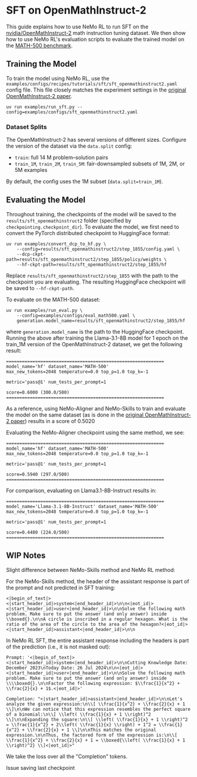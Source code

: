 # SFT on OpenMathInstruct-2

This guide explains how to use NeMo RL to run SFT on the [nvidia/OpenMathInstruct-2](https://huggingface.co/datasets/nvidia/OpenMathInstruct-2) math instruction tuning dataset. We then show how to use NeMo RL's evaluation scripts to evaluate the trained model on the [MATH-500 benchmark](https://huggingface.co/datasets/HuggingFaceH4/MATH-500).


## Training the Model
To train the model using NeMo RL, use the `examples/configs/recipes/tutorials/sft/sft_openmathinstruct2.yaml` config file. This file closely matches the experiment settings in the [original OpenMathInstruct-2 paper](https://arxiv.org/abs/2410.01560).

```
uv run examples/run_sft.py --config=examples/configs/sft_openmathinstruct2.yaml
```

### Dataset Splits

The OpenMathInstruct-2 has several versions of different sizes. Configure the version of the dataset via the `data.split` config:

* `train`: full 14 M problem–solution pairs
* `train_1M`, `train_2M`, `train_5M`: fair-downsampled subsets of 1M, 2M, or 5M examples

By default, the config uses the 1M subset (`data.split=train_1M`).

## Evaluating the Model
Throughout training, the checkpoints of the model will be saved to the `results/sft_openmathinstruct2` folder (specified by `checkpointing.checkpoint_dir`). To evaluate the model, we first need to convert the PyTorch distributed checkpoint to HuggingFace format:

```
uv run examples/convert_dcp_to_hf.py \
    --config=results/sft_openmathinstruct2/step_1855/config.yaml \
    --dcp-ckpt-path=results/sft_openmathinstruct2/step_1855/policy/weights \
    --hf-ckpt-path=results/sft_openmathinstruct2/step_1855/hf
```

Replace `results/sft_openmathinstruct2/step_1855` with the path to the checkpoint you are evaluating. The resulting HuggingFace checkpoint will be saved to `--hf-ckpt-path`.

To evaluate on the MATH-500 dataset:

```
uv run examples/run_eval.py \
    --config=examples/configs/eval_math500.yaml \
    generation.model_name=results/sft_openmathinstruct2/step_1855/hf
```

where `generation.model_name` is the path to the HuggingFace checkpoint. Running the above after training the Llama-3.1-8B model for 1 epoch on the train_1M version of the OpenMathInstruct-2 dataset, we get the following result:

```
============================================================
model_name='hf' dataset_name='MATH-500'
max_new_tokens=2048 temperature=0.0 top_p=1.0 top_k=-1

metric='pass@1' num_tests_per_prompt=1

score=0.6000 (300.0/500)
============================================================
```

As a reference, using NeMo-Aligner and NeMo-Skills to train and evaluate the model on the same dataset (as is done in the [original OpenMathInstruct-2 paper](https://arxiv.org/abs/2410.01560)) results in a score of 0.5020

Evaluating the NeMo-Aligner checkpoint using the same method, we see:

```
============================================================
model_name='hf' dataset_name='MATH-500'
max_new_tokens=2048 temperature=0.0 top_p=1.0 top_k=-1

metric='pass@1' num_tests_per_prompt=1

score=0.5940 (297.0/500)
============================================================
```

For comparison, evaluating on Llama3.1-8B-Instruct results in:
```
============================================================
model_name='Llama-3.1-8B-Instruct' dataset_name='MATH-500'
max_new_tokens=2048 temperature=0.0 top_p=1.0 top_k=-1

metric='pass@1' num_tests_per_prompt=1

score=0.4480 (224.0/500)
============================================================
```

## WIP Notes
Slight difference between NeMo-Skills method and NeMo RL method:

For the NeMo-Skills method, the header of the assistant response is part of the prompt and not predicted in SFT training:

```
<|begin_of_text|><|start_header_id|>system<|end_header_id|>\n\n<|eot_id|><|start_header_id|>user<|end_header_id|>\n\nSolve the following math problem. Make sure to put the answer (and only answer) inside \\boxed{}.\n\nA circle is inscribed in a regular hexagon. What is the ratio of the area of the circle to the area of the hexagon?<|eot_id|><|start_header_id|>assistant<|end_header_id|>\n\n
```

In NeMo RL SFT, the entire assistant response including the headers is part of the prediction (i.e., it is not masked out):
```
Prompt: '<|begin_of_text|><|start_header_id|>system<|end_header_id|>\n\nCutting Knowledge Date: December 2023\nToday Date: 26 Jul 2024\n\n<|eot_id|><|start_header_id|>user<|end_header_id|>\n\nSolve the following math problem. Make sure to put the answer (and only answer) inside \\\\boxed{}.\n\nFactor the following expression: $\\frac{1}{x^2} + \\frac{2}{x} + 1$.<|eot_id|>'

Completion: "<|start_header_id|>assistant<|end_header_id|>\n\nLet's analyze the given expression:\n\\[ \\frac{1}{x^2} + \\frac{2}{x} + 1 \\]\n\nWe can notice that this expression resembles the perfect square of a binomial:\n\\[ \\left( \\frac{1}{x} + 1 \\right)^2 \\]\n\nExpanding the square:\n\\[ \\left( \\frac{1}{x} + 1 \\right)^2 = \\frac{1}{x^2} + 2\\left( \\frac{1}{x} \\right) + 1^2 = \\frac{1}{x^2} + \\frac{2}{x} + 1 \\]\n\nThis matches the original expression.\n\nThus, the factored form of the expression is:\n\\[ \\frac{1}{x^2} + \\frac{2}{x} + 1 = \\boxed{\\left( \\frac{1}{x} + 1 \\right)^2} \\]<|eot_id|>"
```

We take the loss over all the "Completion" tokens.


Issue saving last checkpoint